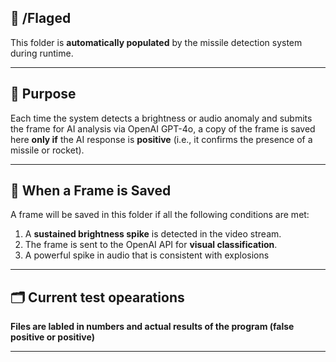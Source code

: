 ## 📁 /Flaged

This folder is **automatically populated** by the missile detection system during runtime.

---

## 📸 Purpose


Each time the system detects a brightness or audio anomaly and submits the frame for AI analysis via OpenAI GPT-4o, a copy of the frame is saved here **only if** the AI response is **positive** (i.e., it confirms the presence of a missile or rocket).

---

## 🧠 When a Frame is Saved

A frame will be saved in this folder if all the following conditions are met:

1. A **sustained brightness spike** is detected in the video stream.
2. The frame is sent to the OpenAI API for **visual classification**.
3. A powerful spike in audio that is consistent with explosions

---

## 🗂 Current test opearations

**Files are labled in numbers and actual results of the program (false positive or positive)**


---
